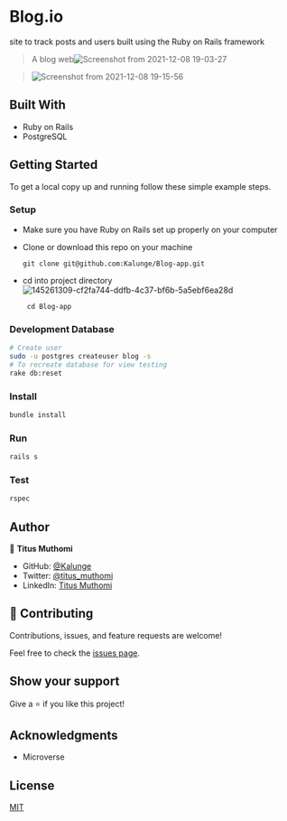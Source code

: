 # Blog.io
site to track posts and users built using the Ruby on Rails framework

> A blog web![Screenshot from 2021-12-08 19-03-27](https://user-images.githubusercontent.com/50773868/145261309-cf2fa744-ddfb-4c37-bf6b-5a5ebf6ea28d.png)

> ![Screenshot from 2021-12-08 19-15-56](https://user-images.githubusercontent.com/50773868/145261871-029e8270-8a4b-4615-b66d-912c90433104.png)




## Built With

- Ruby on Rails
- PostgreSQL

## Getting Started

To get a local copy up and running follow these simple example steps.



### Setup

- Make sure you have Ruby on Rails set up properly on your computer
- Clone or download this repo on your machine
  
  ```git clone git@github.com:Kalunge/Blog-app.git```
- cd into project directory![145261309-cf2fa744-ddfb-4c37-bf6b-5a5ebf6ea28d](https://user-images.githubusercontent.com/50773868/145261402-cc401dbf-f42f-4b09-b291-5605678952ee.png)

  
  ``` cd Blog-app```

### Development Database

```sh
# Create user
sudo -u postgres createuser blog -s
# To recreate database for view testing
rake db:reset
```

### Install

```sh
bundle install
```

### Run

```sh
rails s
```

### Test

```sh
rspec
```

## Author

👤 **Titus Muthomi**

- GitHub: [@Kalunge](https://github.com/Kalunge)
- Twitter: [@titus_muthomi](https://twitter.com/titus_muthomi)
- LinkedIn: [Titus Muthomi](https://www.linkedin.com/in/muthomi-titus-295024181/)
## 🤝 Contributing

Contributions, issues, and feature requests are welcome!

Feel free to check the [issues page](https://github.com/Kalunge/Blog-app/issues).

## Show your support

Give a ⭐️ if you like this project!

## Acknowledgments

- Microverse

## License

[MIT](./LICENSE)
